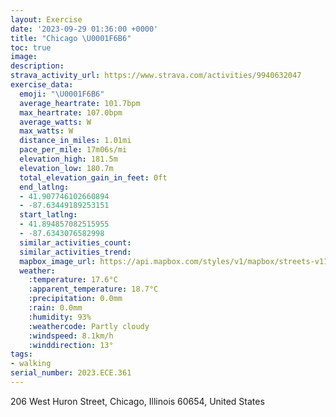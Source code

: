 ```yaml
---
layout: Exercise
date: '2023-09-29 01:36:00 +0000'
title: "Chicago \U0001F6B6"
toc: true
image:
description:
strava_activity_url: https://www.strava.com/activities/9940632047
exercise_data:
  emoji: "\U0001F6B6"
  average_heartrate: 101.7bpm
  max_heartrate: 107.0bpm
  average_watts: W
  max_watts: W
  distance_in_miles: 1.01mi
  pace_per_mile: 17m06s/mi
  elevation_high: 181.5m
  elevation_low: 180.7m
  total_elevation_gain_in_feet: 0ft
  end_latlng:
  - 41.907746102660894
  - -87.63449189253151
  start_latlng:
  - 41.894857082515955
  - -87.6343076582998
  similar_activities_count:
  similar_activities_trend:
  mapbox_image_url: https://api.mapbox.com/styles/v1/mapbox/streets-v11/static/path-5+787af2-1.0(%7D%7Bu~Fna%7BuOcADyDBaD%3FsAFo%40Eu%40FWAWFg%40FgHDoIJiBAcAFkDBmGN),pin-s-s+e5b22e(-87.63432,41.89647),pin-s-f+89ae00(-87.63471,41.90616000000001)/auto/800x800?access_token=pk.eyJ1Ijoiam9zaGJlY2ttYW4iLCJhIjoiY205eWR2aDd1MWZ6djJrbXc4a3M0bWZleiJ9.XiG9OWkNcZk2QzjJbxLB4A
  weather:
    :temperature: 17.6°C
    :apparent_temperature: 18.7°C
    :precipitation: 0.0mm
    :rain: 0.0mm
    :humidity: 93%
    :weathercode: Partly cloudy
    :windspeed: 8.1km/h
    :winddirection: 13°
tags:
- walking
serial_number: 2023.ECE.361
---
```

206 West Huron Street, Chicago, Illinois 60654, United States
